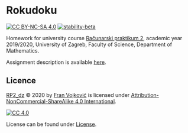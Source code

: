 # Rokudoku

[![CC BY-NC-SA 4.0][cc-shield]][cc]
[![stability-beta](https://img.shields.io/badge/stability-beta-33bbff.svg)](https://github.com/mkenney/software-guides/blob/master/STABILITY-BADGES.md#beta)


Homework for university course [Računarski praktikum 2](https://web.math.pmf.unizg.hr/nastava/rp2d/), academic year 2019/2020, University of Zagreb, Faculty of Science, Department of Mathematics.

Assignment description is available [here](zadatak.pdf).


<!-- App is avalible at [Neftly](https://zealous-noyce-1a10d0.netlify.app/).

To run and/or edit simulator offline, clone repository and open [index.html](index.html) in browser.-->



## Licence
  
 [RP2_dz](https://github.com/nesto123/RP2_dz) © 2020 by [Fran Vojković](https://github.com/nesto123) is licensed under [Attribution-NonCommercial-ShareAlike 4.0 International][cc].

[![CC 4.0][cc-image]][cc]


[cc]: https://creativecommons.org/licenses/by-nc-sa/4.0/?ref=chooser-v1
[cc-image]: https://licensebuttons.net/l/by-nc-sa/4.0/88x31.png
[cc-shield]: https://img.shields.io/badge/License-CC%20BY--SA%204.0-lightgrey.svg


License can be found under [License](../LICENSE).
